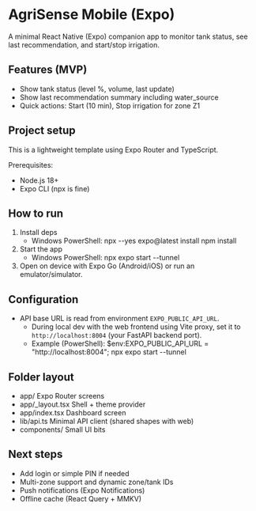 # AgriSense Mobile (Expo)

A minimal React Native (Expo) companion app to monitor tank status, see last recommendation, and start/stop irrigation.

## Features (MVP)
- Show tank status (level %, volume, last update)
- Show last recommendation summary including water_source
- Quick actions: Start (10 min), Stop irrigation for zone Z1

## Project setup
This is a lightweight template using Expo Router and TypeScript.

Prerequisites:
- Node.js 18+
- Expo CLI (npx is fine)

## How to run
1. Install deps
   - Windows PowerShell:
     npx --yes expo@latest install
     npm install
2. Start the app
   - Windows PowerShell:
     npx expo start --tunnel
3. Open on device with Expo Go (Android/iOS) or run an emulator/simulator.

## Configuration
- API base URL is read from environment `EXPO_PUBLIC_API_URL`.
  - During local dev with the web frontend using Vite proxy, set it to `http://localhost:8004` (your FastAPI backend port).
  - Example (PowerShell):
    $env:EXPO_PUBLIC_API_URL = "http://localhost:8004"; npx expo start --tunnel

## Folder layout
- app/            Expo Router screens
- app/_layout.tsx Shell + theme provider
- app/index.tsx   Dashboard screen
- lib/api.ts      Minimal API client (shared shapes with web)
- components/     Small UI bits

## Next steps
- Add login or simple PIN if needed
- Multi-zone support and dynamic zone/tank IDs
- Push notifications (Expo Notifications)
- Offline cache (React Query + MMKV)
